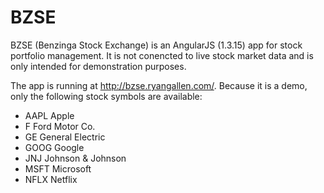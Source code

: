 # BZSE

BZSE (Benzinga Stock Exchange) is an AngularJS (1.3.15) app for stock portfolio management. It is not conencted to live stock market data and is only intended for demonstration purposes.

The app is running at http://bzse.ryangallen.com/. Because it is a demo, only the following stock symbols are available:

- AAPL    Apple
- F       Ford Motor Co.
- GE      General Electric
- GOOG    Google
- JNJ     Johnson & Johnson
- MSFT    Microsoft
- NFLX    Netflix
